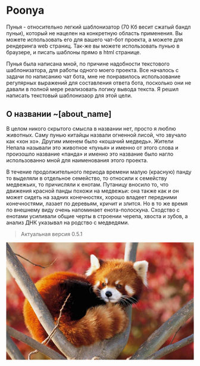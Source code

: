 # Poonya

Пунья - относительно легкий шаблонизатор (70 Кб весит сжатый бандл пуньи), который не нацелен на конкретную область применения. Вы можете использовать его для вашего чат-бот проекта, а можете для рендеринга web страниц. Так-же вы можете использовать пунью в браузере, и писать шаблоны прямо в html странице.

Пунья была написана мной, по причине надобности текстового шаблонизатора, для работы одного моего проекта. Все началось с задачи по написанию чат бота, мне не понравилось использование регулярных выражений для составления ответа бота, посколько они не давали в полной мере реализовать логику вывода текста. Я решил написать текстовый шаблонизаор для этой цели.

## О названии ~[about_name]
В целом никого скрытого смысла в названии нет, просто я люблю животных. Саму пунью китайцы назвали огненной лисой, что звучало как «хон хо». Другим именем было «кошачий медведь». Жители Непала называли это животное «пунья» и именно от этого слова и произошло название «панда» и именно это название было нагло использованно мной для наименования этого проекта.

В течение продолжительного периода времени малую (красную) панду то выделяли в отдельное семейство, то относили к семейству медвежьих, то причисляли к енотам. Путаницу вносило то, что движения красной панды похожи на медвежьи: она также как и он может сидеть на задних конечностях, хорошо владеет передними конечностями, лазает по деревьям, кричит и злится. Но в то же время по внешнему виду очень напоминает енота-полоскуна. Сходство с енотами усиливали общие черты в строении черепа, хвоста и зубов, а анализ ДНК указывал на родство с медведями.

> Актуальная версия 0.5.1

![Poonya](static/data/routes/poonya/images/nkC8kLV_2qc.jpg)